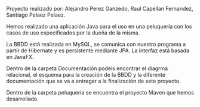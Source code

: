 Proyecto realizado por: 
Alejandro Perez Ganzedo, 
Raul Capellan Fernandez, 
Santiago Pelaez Pelaez.

Hemos realizado una aplicación Java para el uso en una peluquería con los casos de uso especificados por la dueña de la misma.

La BBDD está realizada en MySQL, se comunica con nuestro programa a partir de Hibernate y es persistente mediante JPA.
La interfaz está basada en JavaFX.

Dentro de la carpeta Documentación podeis encontrar el diagrma relacional, el esquema para la creación de la BBDD y la diferente 
documentación que se va a entregar a la finalización de este proyecto.

Dentro de la carpeta peluqueria se encuentra el proyecto Maven que hemos desarrollado.
